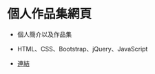 # 個人作品集網頁

* 個人簡介以及作品集

* HTML、CSS、Bootstrap、jQuery、JavaScript

* [連結](https://tim950112.github.io./)

